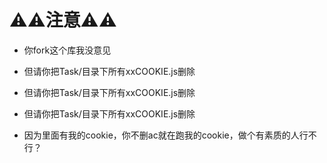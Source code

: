 # ⚠️⚠️注意⚠️⚠️
* 你fork这个库我没意见

* 但请你把Task/目录下所有xxCOOKIE.js删除
* 但请你把Task/目录下所有xxCOOKIE.js删除
* 但请你把Task/目录下所有xxCOOKIE.js删除

* 因为里面有我的cookie，你不删ac就在跑我的cookie，做个有素质的人行不行？
